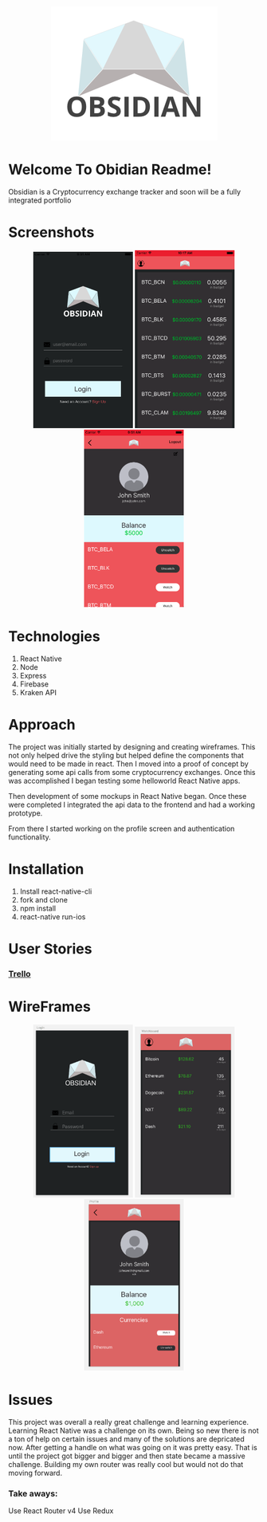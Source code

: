 <div align="center" ><img src="./screenshots_mockups/invert_logo.png"></div>

# Welcome To Obidian Readme!

Obsidian is a Cryptocurrency exchange tracker and soon will be a fully integrated portfolio

# Screenshots
<div align="center">
<img src="./screenshots_mockups/login_screen_shot.png" width="200">
<img src="./screenshots_mockups/home_screen_shot.png" width="200">
<img src="./screenshots_mockups/profile_screen_shot.png" width="200">
</div>

# Technologies
1. React Native
2. Node
3. Express
4. Firebase
5. Kraken API

# Approach

The project was initially started by designing and creating wireframes. This not only helped drive the styling but helped define the components that would need to be made in react. Then I moved into a proof of concept by generating some api calls from some cryptocurrency exchanges. Once this was accomplished I began testing some helloworld React Native apps.

Then development of some mockups in React Native began. Once these were completed I integrated the api data to the frontend and had a working prototype.

From there I started working on the profile screen and authentication functionality.

# Installation
1. Install react-native-cli
2. fork and clone
3. npm install
4. react-native run-ios

# User Stories
### [Trello](https://trello.com/b/rTppVKwm/project-4)


# WireFrames
<div align="center">
<img src="./screenshots_mockups/login.png" width="200">
<img src="./screenshots_mockups/watchboard.png" width="200">
<img src="./screenshots_mockups/profile.png" width="200">
</div>

# Issues
This project was overall a really great challenge and learning experience. Learning React Native was a challenge on its own. Being so new there is not a ton of help on certain issues and many of the solutions are depricated now. After getting a handle on what was going on it was pretty easy. That is until the project got bigger and bigger and then state became a massive challenge. Building my own router was really cool but would not do that moving forward.

### Take aways: 
Use React Router v4 
Use Redux

